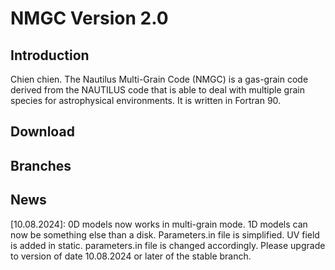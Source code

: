 # NMGC Version 2.0

## Introduction
Chien chien. The Nautilus Multi-Grain Code (NMGC) is a gas-grain code derived from the NAUTILUS code that is able to deal with multiple grain species for astrophysical environments. It is written in Fortran 90.

## Download


## Branches


## News
[10.08.2024]: 0D models now works in multi-grain mode. 1D models can now be something else than a disk. Parameters.in file is simplified. UV field is added in static. parameters.in file is changed accordingly. Please upgrade to version of date 10.08.2024 or later of the stable branch.
